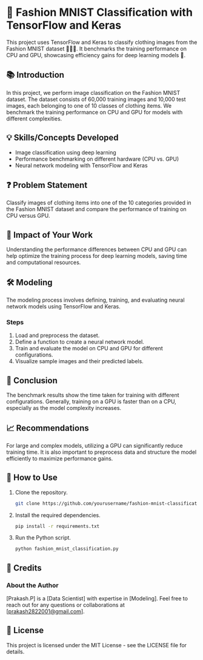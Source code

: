 # 👗 Fashion MNIST Classification with TensorFlow and Keras

This project uses TensorFlow and Keras to classify clothing images from the Fashion MNIST dataset 👕👖👗. It benchmarks the training performance on CPU and GPU, showcasing efficiency gains for deep learning models 🚀.

## 📚 Introduction
In this project, we perform image classification on the Fashion MNIST dataset. The dataset consists of 60,000 training images and 10,000 test images, each belonging to one of 10 classes of clothing items. We benchmark the training performance on CPU and GPU for models with different complexities.

## 💡 Skills/Concepts Developed
- Image classification using deep learning
- Performance benchmarking on different hardware (CPU vs. GPU)
- Neural network modeling with TensorFlow and Keras

## ❓ Problem Statement
Classify images of clothing items into one of the 10 categories provided in the Fashion MNIST dataset and compare the performance of training on CPU versus GPU.

## 🌟 Impact of Your Work
Understanding the performance differences between CPU and GPU can help optimize the training process for deep learning models, saving time and computational resources.

## 🛠️ Modeling
The modeling process involves defining, training, and evaluating neural network models using TensorFlow and Keras.

### Steps
1. Load and preprocess the dataset.
2. Define a function to create a neural network model.
3. Train and evaluate the model on CPU and GPU for different configurations.
4. Visualize sample images and their predicted labels.

## 📝 Conclusion
The benchmark results show the time taken for training with different configurations. Generally, training on a GPU is faster than on a CPU, especially as the model complexity increases.

## 📈 Recommendations
For large and complex models, utilizing a GPU can significantly reduce training time. It is also important to preprocess data and structure the model efficiently to maximize performance gains.

## 🚀 How to Use
1. Clone the repository.
    ```bash
    git clone https://github.com/yourusername/fashion-mnist-classification.git
    ```
2. Install the required dependencies.
    ```bash
    pip install -r requirements.txt
    ```
3. Run the Python script.
    ```bash
    python fashion_mnist_classification.py
    ```

## 👏 Credits
### About the Author
[Prakash.P] is a [Data Scientist] with expertise in [Modeling]. Feel free to reach out for any questions or collaborations at [prakash2822001@gmail.com].

## 📄 License
This project is licensed under the MIT License - see the LICENSE file for details.
